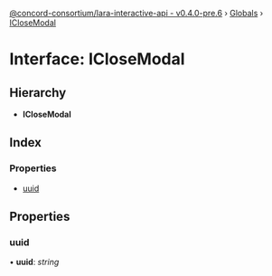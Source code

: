 [@concord-consortium/lara-interactive-api - v0.4.0-pre.6](../README.md) › [Globals](../globals.md) › [ICloseModal](iclosemodal.md)

# Interface: ICloseModal

## Hierarchy

* **ICloseModal**

## Index

### Properties

* [uuid](iclosemodal.md#uuid)

## Properties

###  uuid

• **uuid**: *string*
